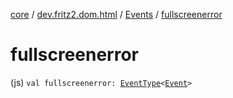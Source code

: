 [core](../../index.md) / [dev.fritz2.dom.html](../index.md) / [Events](index.md) / [fullscreenerror](./fullscreenerror.md)

# fullscreenerror

(js) `val fullscreenerror: `[`EventType`](../-event-type/index.md)`<`[`Event`](https://kotlinlang.org/api/latest/jvm/stdlib/org.w3c.dom.events/-event/index.html)`>`